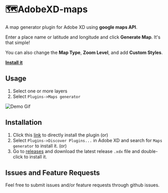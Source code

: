 # 🗺AdobeXD-maps
A map generator plugin for Adobe XD using **google maps API**.

Enter a place name or latitude and longitude and click **Generate Map**. It's that simple!

You can also change the **Map Type**, **Zoom Level**, and add **Custom Styles**.

**[Install it](https://xd.adobelanding.com/en/xd-plugin-download/?name=e1e8f866)**

## Usage

1. Select one or more layers
2. Select `Plugins->Maps generator`

![Demo Gif](mapsDemo.gif)

## Installation
1. Click this [link](https://xd.adobelanding.com/en/xd-plugin-download/?name=e1e8f866) to directly install the plugin (or)
2. Select `Plugins->Discover Plugins...` in Adobe XD and search for `Maps generator` to install it. (or)
3. Go to [releases](https://github.com/boopeshmahendran/AdobeXD-maps/releases/) and download the latest release `.xdx` file and double-click to install it.

## Issues and Feature Requests

Feel free to submit issues and/or feature requests through github issues.
